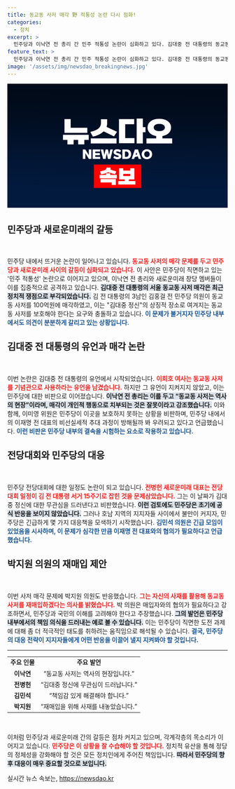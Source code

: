 ```yaml
---
title: 동교동 사저 매각 野 적통성 논란 다시 점화!
categories:
  - 정치
excerpt: >
  민주당과 이낙연 전 총리 간 민주 적통성 논란이 심화하고 있다. 김대중 전 대통령의 동교동 사저 매각과 관련해 비판이 쏟아지며, 민주당의 책임 회피가 도마 위에 올랐다. 과연 민주당은 이 위기를 어떻게 극복할 것인가?
feature_text: >
  민주당과 이낙연 전 총리 간 민주 적통성 논란이 심화하고 있다. 김대중 전 대통령의 동교동 사저 매각과 관련해 비판이 쏟아지며, 민주당의 책임 회피가 도마 위에 올랐다. 과연 민주당은 이 위기를 어떻게 극복할 것인가?
image: '/assets/img/newsdao_breakingnews.jpg'
---
```


<p><img src="/assets/img/newsdao_breakingnews.jpg" alt="pcversion 속보" /></p>

<h2 data-ke-size="size26">민주당과 새로운미래의 갈등</h2>

<p data-ke-size="size16">&nbsp;</p>

<p>민주당 내에서 뜨거운 논란이 일어나고 있습니다. <b><span style="color: #ee2323;">동교동 사저의 매각 문제를 두고 민주당과 새로운미래 사이의 갈등이 심화되고 있습니다.</span></b> 이 사안은 민주당이 직면하고 있는 '민주 적통성' 논란으로 이어지고 있으며, 이낙연 전 총리와 새로운미래 창당 멤버들이 이를 집중적으로 공격하고 있습니다. <b><span style="background-color: #21538527;">김대중 전 대통령의 서울 동교동 사저 매각은 최근 정치적 쟁점으로 부각되었습니다.</span></b> 김 전 대통령의 3남인 김홍걸 전 민주당 의원이 동교동 사저를 100억원에 매각하였고, 이는 "김대중 정신"의 상징적 장소로 여겨지는 동교동 사저를 보호해야 한다는 요구와 충돌하고 있습니다. <b><span style="color: #1a5490;">이 문제가 불거지자 민주당 내부에서도 의견이 분분하게 갈리고 있는 상황입니다.</span></b></p>

<h2 data-ke-size="size26">김대중 전 대통령의 유언과 매각 논란</h2>

<p data-ke-size="size16">&nbsp;</p>

<p>이번 논란은 김대중 전 대통령의 유언에서 시작되었습니다. <b><span style="color: #ee2323;">이희호 여사는 동교동 사저를 기념관으로 사용하라는 유언을 남겼습니다.</span></b> 하지만 그 유언이 지켜지지 않았고, 이는 민주당에 대한 비판으로 이어졌습니다. <b><span style="background-color: #21538527;">이낙연 전 총리는 이를 두고 “동교동 사저는 역사의 현장”이라며, 매각이 개인적 행동으로 치부되는 것은 잘못이라고 강조했습니다.</span></b> 이와 함께, 이미영 위원은 민주당이 이곳을 보호하지 못하는 상황을 비판하며, 민주당 내에서의 이재명 전 대표의 비선실세적 추대 과정이 방해될까 봐 우려되고 있다고 언급했습니다. <b><span style="color: #1a5490;">이런 비판은 민주당 내부의 결속을 시험하는 요소로 작용하고 있습니다.</span></b></p>

<h2 data-ke-size="size26">전당대회와 민주당의 대응</h2>

<p data-ke-size="size16">&nbsp;</p>

<p>민주당 전당대회에 대한 일정도 논란이 되고 있습니다. <b><span style="color: #ee2323;">전병헌 새로운미래 대표는 전당대회 일정이 김 전 대통령 서거 15주기로 잡힌 것을 문제삼았습니다.</span></b> 그는 이 날짜가 김대중 정신에 대한 무관심을 드러낸다고 비판했습니다. <b><span style="background-color: #21538527;">이런 검토에도 민주당은 초기에 공식 반응을 보이지 않았습니다.</span></b> 그러나 호남 지역의 지지자들 사이에서 불만이 커지자, 민주당은 긴급하게 몇 가지 대응책을 모색하기 시작했습니다. <b><span style="color: #1a5490;">김민석 의원은 긴급 모임이 있었음을 시사하며, 이 문제가 심각한 만큼 이재명 전 대표와의 협의가 필요하다고 언급했습니다.</span></b></p>

<h2 data-ke-size="size26">박지원 의원의 재매입 제안</h2>

<p data-ke-size="size16">&nbsp;</p>

<p>이번 사저 매각 문제에 박지원 의원도 반응했습니다. <b><span style="color: #ee2323;">그는 자신의 사재를 활용해 동교동 사저를 재매입하겠다는 의사를 밝혔습니다.</span></b> 박 의원은 매입자와의 협의가 필요하다고 강조하면서, 민주당과 국민의 이해를 고려해야 한다고 주장했습니다. <b><span style="background-color: #21538527;">그의 발언은 민주당 내부에서의 책임 의식을 드러내는 예로 볼 수 있습니다.</span></b> 이는 민주당이 직면한 도전 과제에 대해 좀 더 적극적인 태도를 취하려는 움직임으로 해석될 수 있습니다. <b><span style="color: #1a5490;">결국, 민주당의 대응 전략이 지지자들에게 어떤 반응을 이끌어 낼지 지켜봐야 할 것입니다.</span></b></p>

<hr>

<table style="width: 100%; border-collapse: collapse;">
<tr>
<td style="text-align: center; height: 17px;"><b>주요 인물</b></td>
<td style="text-align: center; height: 17px;"><b>주요 발언</b></td>
</tr>
<tr>
<td style="text-align: center; height: 17px;"><b>이낙연</b></td>
<td style="text-align: center; height: 17px;">“동교동 사저는 역사의 현장입니다.”</td>
</tr>
<tr>
<td style="text-align: center; height: 17px;"><b>전병헌</b></td>
<td style="text-align: center; height: 17px;">“김대중 정신에 무관심이 드러납니다.”</td>
</tr>
<tr>
<td style="text-align: center; height: 17px;"><b>김민석</b></td>
<td style="text-align: center; height: 17px;">“책임감 있게 해결해야 합니다.”</td>
</tr>
<tr>
<td style="text-align: center; height: 17px;"><b>박지원</b></td>
<td style="text-align: center; height: 17px;">“재매입을 위해 사재를 내놓았습니다.”</td>
</tr>
</table>

<p data-ke-size="size16">&nbsp;</p>

<p>이처럼 민주당과 새로운미래 간의 갈등은 점차 커지고 있으며, 각계각층의 목소리가 이어지고 있습니다. <b><span style="color: #ee2323;">민주당은 이 상황을 잘 수습해야 할 것입니다.</span></b> 정치적 유산을 통해 정당의 정체성을 강화해야 할 것은 모든 정치인에게 주어진 책임입니다. <b><span style="background-color: #21538527;">따라서 민주당의 향후 대응이 매우 중요할 것으로 보입니다.</span></b></p>
실시간 뉴스 속보는, <a href="https://newsdao.kr" rel="dofollow">https://newsdao.kr</a>


